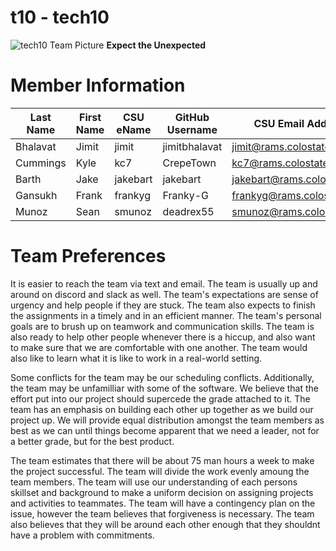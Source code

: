 # t10 - tech10

![tech10 Team Picture](https://github.com/csucs314f20/t10/blob/master/team/images/tech10.png)
 **Expect the Unexpected**

# Member Information

| Last Name | First Name | CSU eName | GitHub Username | CSU Email Address |
| --------- | ---------- | --------- | --------------- | ----------------- |
| Bhalavat | Jimit | jimit | jimitbhalavat | jimit@rams.colostate.edu |
| Cummings | Kyle  | kc7   | CrepeTown     | kc7@rams.colostate.edu   |
| Barth | Jake  | jakebart   | jakebart     | jakebart@rams.colostate.edu   |
| Gansukh | Frank | frankyg | Franky-G | frankyg@rams.colostate.edu |
| Munoz | Sean | smunoz | deadrex55 | smunoz@rams.colostate.edu |

# Team Preferences

It is easier to reach the team via text and email. The team is usually up and around on discord
and slack as well. The team's expectations are sense of urgency and help people if they are stuck.
The team also expects to finish the assignments in a timely and in an efficient manner. The team's
personal goals are to brush up on teamwork and communication skills. The team is also ready to 
help other people whenever there is a hiccup, and also want to make sure that we are comfortable with
one another. The team would also like to learn what it is like to work in a real-world setting.

Some conflicts for the team may be our scheduling conflicts. Additionally, the team may be unfamilliar 
with some of the software. We believe that the effort put into our project should supercede the grade 
attached to it. The team has an emphasis on building each other up together as we build our project
up. We will provide equal distribution amongst the team members as best as we can until things 
become apparent that we need a leader, not for a better grade, but for the best product.

The team estimates that there will be about 75 man hours a week to make the project successful.
The team will divide the work evenly amoung the team members. The team will use our understanding of
each persons skillset and background to make a uniform decision on assigning projects and activities
to teammates. The team will have a contingency plan on the issue, however the team believes that forgiveness
is necessary. The team also believes that they will be around each other enough that they shouldnt have
a problem with commitments.
